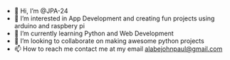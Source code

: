 - 👋 Hi, I’m @JPA-24
- 👀 I’m interested in App Development and creating fun projects using arduino and raspbery pi
- 🌱 I’m currently learning Python and Web Development
- 💞️ I’m looking to collaborate on making awesome python projects
- 📫 How to reach me contact me at my email alabejohnpaul@gmail.com

<!---
JPA-24/JPA-24 is a ✨ special ✨ repository because its `README.md` (this file) appears on your GitHub profile.
You can click the Preview link to take a look at your changes.
--->
